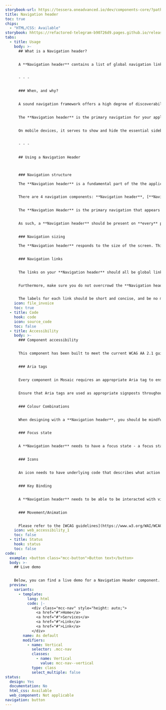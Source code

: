 ```yaml
---
storybook-url: https://tessera.oneadvanced.io/dev/components-core/?path=/docs/html-button--as-default
title: Navigation header
toc: true
chips:
  - "HTML/CSS: Available"
storybook: hhttps://refactored-telegram-b90726d9.pages.github.io/release/?path=/docs/components-navigation-header-introduction
tabs:
  - title: Usage
    body: >-
      ## What is a Navigation header?


      A **Navigation header** contains a list of global navigation links to guide users around your application.


      - - -


      ### When, and why?


      A sound navigation framework offers a high degree of discoverability and feedback, letting your users know where they are at all times and ensuring they can easily get to where they want to go.


      The **Navigation header** is the primary navigation for your application. It is fully responsive and begins collapsed in mobile views and becomes horizontal as the available screen width increases. It provides access to top level functions such as the search, notifications, profile, etc.


      On mobile devices, it serves to show and hide the essential sidebar navigation that allows the user to navigate around the application.


      - - -


      ## Using a Navigation Header



      ### Navigation structure

      The **Navigation header** is a fundamental part of the the application. It is used in conjunction with other navigational components to form the overall shell or layout.


      There are 4 navigation components: **Navigation header**, [**Navigation rail**](/components/navigation-rail), [**Drawer**](/components/drawer), and [**Navigation bar**](/components/navigation-bar). 


      The **Navigation Header** is the primary navigation that appears across the top of the page, while the **Rail** and **Drawer** are combined to create a [**Sidebar**](/patterns/sidebar) for the secondary navigation, which appears in a left-hand pane. Using a **Navigation header** with a **Sidebar** is a common pattern for multiple levels of navigation. The **Navigation bar** is used to display links across the bottom on small devices.


      As such, a **Navigation header** should be present on **every** page in your application, and only appear once on each page.


      ### Navigation sizing

      The **Navigation header** responds to the size of the screen. This means it collapses incrementally as the screen size reduces, while maintaining access to the navigation links. 


      ### Navigation links


      The links on your **Navigation header** should all be global links that are the 'largest' sections of your application. Careful consideration should be put into the navigation hierarchy of your application. Each link should be at the top-level of your navigation structure - secondary content can be put into the **Sidebar** on each of those pages.


      Furthermore, make sure you do not overcrowd the **Navigation header**. Too many options presented to the user may overwhelm them. A general rule of thumb should be two to six items in the **Header**.


      The labels for each link should be short and concise, and be no more than a few words. Users should be able to read these labels and learn something about where it will take them without too much outside context.
    icon: file_invoice
    toc: true
  - title: Code
    hook: code
    icon: source_code
    toc: false
  - title: Accessibility
    body: >-
      ### Component accessibility


      This component has been built to meet the current WCAG AA 2.1 guidelines. We also test these components against the guidelines before release.


      ### Aria tags


      Every component in Mosaic requires an appropriate Aria tag to ensure that screen readers can effectively parse the page. Aria tags are provided as part of Mosaic. Please do not override these without good reason.


      Ensure that Aria tags are used as appropriate signposts throughout the product.


      ### Colour Combinations


      When designing with a **Navigation header**, you should be mindful of the colour combinations you are using. The components have been designed with this in mind, but if you are using colours that are not part of the default component, please ensure that there is a clear colour contrast within the parts of the component and between the **Navigation header** and the background it is on. To check the contrast, please use [WebAIM's contrast checker](https://webaim.org/resources/contrastchecker/).


      ### Focus state


      A **Navigation header** needs to have a focus state - a focus state is when you tab into an element to interact with it. Ensure that users can use their keyboard to focus on the elements within the **Navigation header**.


      ### Icons


      An icon needs to have underlying code that describes what action the icon takes. the labels should be specific - for example, 'bin' icon for delete should be labelled 'delete'. not 'bin'.


      ### Key Binding


      A **Navigation header** needs to be able to be interacted with via a keyboard. Where possible we will provide key-binds within our Mosaic component or there will be default HTML ones. If this isn't the case then please implement logical key-binds for all intractable components.


      ### Movement/Animation


      Please refer to the [WCAG guidelines](https://www.w3.org/WAI/WCAG21/quickref/?showtechniques=129%2C131%2C133%2C136%2C141%2C145%2C147%2C1412%2C211%2C212%2C231%2C241%2C245%2C251%2C254%2C312%2C322%2C332%2C411%2C412%2C413#three-flashes-or-below-threshold) for the time-based considerations for animations.
    icon: web_accessibility_1
    toc: false
  - title: Status
    hook: status
    toc: false
code:
  example: <button class="mcc-button">Button text</button>
  body: >-
    ## Live demo


    Below, you can find a live demo for a Navigation Header component. Use the drop-down menus and radio buttons to view the different Navigation Header Types and Variants.
  preview:
    variants:
      - template:
          lang: html
          code: |-
            <div class="mcc-nav" style="height: auto;">
              <a href="#">Home</a>
              <a href="#">Services</a>
              <a href="#">Link</a>
              <a href="#">Link</a>
            </div>
        name: As default
        modifiers:
          - name: Vertical
            selector: .mcc-nav
            classes:
              - name: Vertical
                value: mcc-nav--vertical
            type: class
            select_multiple: false
status:
  design: Yes
  documentation: No
  html_css: Available
  web_component: Not applicable
navigation: button
---
```

